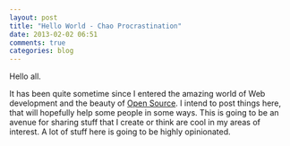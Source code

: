```yaml
---
layout: post
title: "Hello World - Chao Procrastination"
date: 2013-02-02 06:51
comments: true
categories: blog
---
```

Hello all.

It has been quite sometime since I entered the amazing world of Web development and the beauty of [Open Source](http://en.wikipedia.org/wiki/Open_source#Computer_software "Open Source Software"). 
I intend to post things here, that will hopefully help some people in some ways. This is going to be an avenue for sharing stuff that I create or think are cool in my areas of interest. A lot of stuff here is going to be highly opinionated.